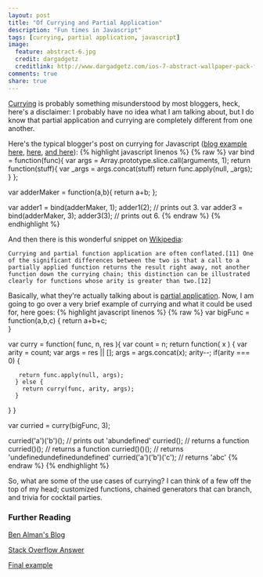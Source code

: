 ```yaml
---
layout: post
title: "Of Currying and Partial Application"
description: "Fun times in Javascript"
tags: [currying, partial application, javascript]
image:
  feature: abstract-6.jpg
  credit: dargadgetz
  creditlink: http://www.dargadgetz.com/ios-7-abstract-wallpaper-pack-for-iphone-5-and-ipod-touch-retina/
comments: true
share: true
---
```


[Currying](http://en.wikipedia.org/wiki/Currying) is probably something misunderstood by most bloggers, heck, here's a disclaimer: I probably have no idea what I am talking about, but I do know that partial application and currying are completely different from one another.

Here's the typical blogger's post on currying for Javascript ([blog example here](http://www.dustindiaz.com/javascript-curry/), [here](http://ejohn.org/blog/partial-functions-in-javascript/), [and here](https://medium.com/the-javascript-collection/ce6da2d324fe)): 
{% highlight javascript linenos %}
{% raw %}
var bind = function(func){
 var args = Array.prototype.slice.call(arguments, 1);
 return function(stuff){
     var _args = args.concat(stuff)
     return func.apply(null, _args);
 }
};

var adderMaker = function(a,b){
    return a+b;
};

var adder1 = bind(adderMaker, 1);
adder1(2); // prints out 3. 
var adder3 = bind(adderMaker, 3);
adder3(3); // prints out 6.
{% endraw %}
{% endhighlight %}

And then there is this wonderful snippet on [Wikipedia](http://en.wikipedia.org/wiki/Currying#Contrast_with_partial_function_application):
```
Currying and partial function application are often conflated.[11] One of the significant differences between the two is that a call to a partially applied function returns the result right away, not another function down the currying chain; this distinction can be illustrated clearly for functions whose arity is greater than two.[12]
```

Basically, what they're actually talking about is [partial application]().  Now, I am going to go over a very brief example of currying and what it could be used for, here goes: 
{% highlight javascript linenos %}
{% raw %}
var bigFunc = function(a,b,c) {
 return a+b+c;    
}

var curry = function( func, n, res ){
  var count = n; 
   return function( x ) { 
      var arity = count; 
      var args = res || [];
      args = args.concat(x);
      arity--;
      if(arity === 0) {
       
       return func.apply(null, args);
      } else {
        return curry(func, arity, args);
      }
   }
}


var curried = curry(bigFunc, 3);

curried('a')('b')(); // prints out 'abundefined'
curried(); // returns a function
curried()(); // returns a function
curried()()(); // returns 'undefinedundefinedundefined'
curried('a')('b')('c'); // returns 'abc'
{% endraw %}
{% endhighlight %}

So, what are some of the use cases of currying? I can think of a few off the top of my head; customized functions, chained generators that can branch, and trivia for cocktail parties.  

### Further Reading 
[Ben Alman's Blog](http://benalman.com/news/2012/09/partial-application-in-javascript/#currying)


[Stack Overflow Answer](http://stackoverflow.com/questions/218025/what-is-the-difference-between-currying-and-partial-application)


[Final example](http://www.uncarved.com/blog/not_currying.mrk)
